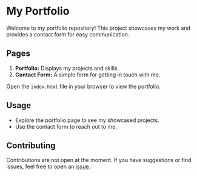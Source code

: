 # My Portfolio

Welcome to my portfolio repository! This project showcases my work and provides a contact form for easy communication.

## Pages

1. **Portfolio:** Displays my projects and skills.
2. **Contact Form:** A simple form for getting in touch with me.


Open the `index.html` file in your browser to view the portfolio.

## Usage

- Explore the portfolio page to see my showcased projects.
- Use the contact form to reach out to me.

## Contributing

Contributions are not open at the moment. If you have suggestions or find issues, feel free to open an [issue](https://github.com/your-username/your-portfolio/issues).



